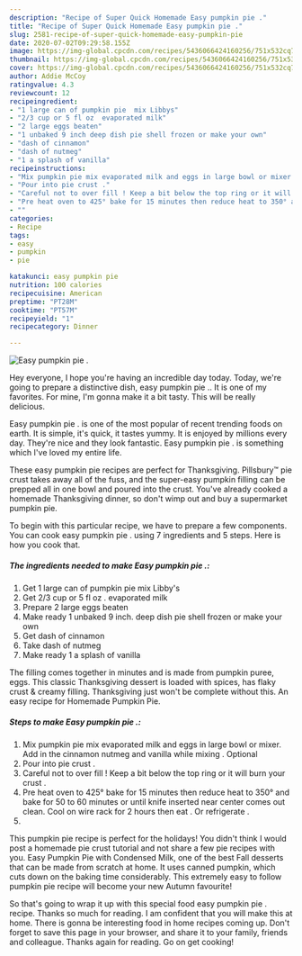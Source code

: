 ```yaml
---
description: "Recipe of Super Quick Homemade Easy pumpkin pie ."
title: "Recipe of Super Quick Homemade Easy pumpkin pie ."
slug: 2581-recipe-of-super-quick-homemade-easy-pumpkin-pie
date: 2020-07-02T09:29:58.155Z
image: https://img-global.cpcdn.com/recipes/5436066424160256/751x532cq70/easy-pumpkin-pie-recipe-main-photo.jpg
thumbnail: https://img-global.cpcdn.com/recipes/5436066424160256/751x532cq70/easy-pumpkin-pie-recipe-main-photo.jpg
cover: https://img-global.cpcdn.com/recipes/5436066424160256/751x532cq70/easy-pumpkin-pie-recipe-main-photo.jpg
author: Addie McCoy
ratingvalue: 4.3
reviewcount: 12
recipeingredient:
- "1 large can of pumpkin pie  mix Libbys"
- "2/3 cup or 5 fl oz  evaporated milk"
- "2 large eggs beaten"
- "1 unbaked 9 inch deep dish pie shell frozen or make your own"
- "dash of cinnamon"
- "dash of nutmeg"
- "1 a splash of vanilla"
recipeinstructions:
- "Mix pumpkin pie mix evaporated milk and eggs in large bowl or mixer. Add in the cinnamon nutmeg and vanilla while mixing . Optional"
- "Pour into pie crust ."
- "Careful not to over fill ! Keep a bit below the top ring or it will burn your crust ."
- "Pre heat oven to 425° bake for 15 minutes then reduce heat to 350° and bake for 50 to 60 minutes or until knife inserted near center comes out clean. Cool on wire rack for 2 hours then eat . Or refrigerate ."
- ""
categories:
- Recipe
tags:
- easy
- pumpkin
- pie

katakunci: easy pumpkin pie 
nutrition: 100 calories
recipecuisine: American
preptime: "PT28M"
cooktime: "PT57M"
recipeyield: "1"
recipecategory: Dinner

---
```



![Easy pumpkin pie .](https://img-global.cpcdn.com/recipes/5436066424160256/751x532cq70/easy-pumpkin-pie-recipe-main-photo.jpg)

Hey everyone, I hope you're having an incredible day today. Today, we're going to prepare a distinctive dish, easy pumpkin pie .. It is one of my favorites. For mine, I'm gonna make it a bit tasty. This will be really delicious.

Easy pumpkin pie . is one of the most popular of recent trending foods on earth. It is simple, it's quick, it tastes yummy. It is enjoyed by millions every day. They're nice and they look fantastic. Easy pumpkin pie . is something which I've loved my entire life.

These easy pumpkin pie recipes are perfect for Thanksgiving. Pillsbury™ pie crust takes away all of the fuss, and the super-easy pumpkin filling can be prepped all in one bowl and poured into the crust. You&#39;ve already cooked a homemade Thanksgiving dinner, so don&#39;t wimp out and buy a supermarket pumpkin pie.


To begin with this particular recipe, we have to prepare a few components. You can cook easy pumpkin pie . using 7 ingredients and 5 steps. Here is how you cook that.

<!--inarticleads1-->

##### The ingredients needed to make Easy pumpkin pie .:

1. Get 1 large can of pumpkin pie  mix Libby&#39;s
1. Get 2/3 cup or 5 fl oz . evaporated milk
1. Prepare 2 large eggs beaten
1. Make ready 1 unbaked 9 inch. deep dish pie shell frozen or make your own
1. Get dash of cinnamon
1. Take dash of nutmeg
1. Make ready 1 a splash of vanilla


The filling comes together in minutes and is made from pumpkin puree, eggs. This classic Thanksgiving dessert is loaded with spices, has flaky crust &amp; creamy filling. Thanksgiving just won&#39;t be complete without this. An easy recipe for Homemade Pumpkin Pie. 

<!--inarticleads2-->

##### Steps to make Easy pumpkin pie .:

1. Mix pumpkin pie mix evaporated milk and eggs in large bowl or mixer. Add in the cinnamon nutmeg and vanilla while mixing . Optional
1. Pour into pie crust .
1. Careful not to over fill ! Keep a bit below the top ring or it will burn your crust .
1. Pre heat oven to 425° bake for 15 minutes then reduce heat to 350° and bake for 50 to 60 minutes or until knife inserted near center comes out clean. Cool on wire rack for 2 hours then eat . Or refrigerate .
1. 


This pumpkin pie recipe is perfect for the holidays! You didn&#39;t think I would post a homemade pie crust tutorial and not share a few pie recipes with you. Easy Pumpkin Pie with Condensed Milk, one of the best Fall desserts that can be made from scratch at home. It uses canned pumpkin, which cuts down on the baking time considerably. This extremely easy to follow pumpkin pie recipe will become your new Autumn favourite! 

So that's going to wrap it up with this special food easy pumpkin pie . recipe. Thanks so much for reading. I am confident that you will make this at home. There is gonna be interesting food in home recipes coming up. Don't forget to save this page in your browser, and share it to your family, friends and colleague. Thanks again for reading. Go on get cooking!
